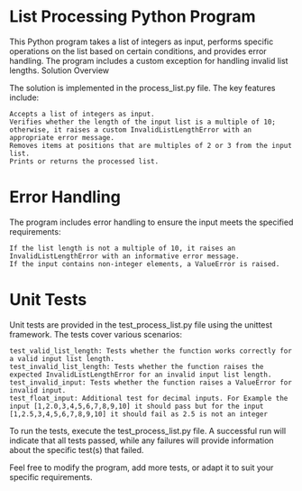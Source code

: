 # List Processing Python Program

This Python program takes a list of integers as input, performs specific operations on the list based on certain conditions, and provides error handling. The program includes a custom exception for handling invalid list lengths.
Solution Overview

The solution is implemented in the process_list.py file. The key features include:

    Accepts a list of integers as input.
    Verifies whether the length of the input list is a multiple of 10; otherwise, it raises a custom InvalidListLengthError with an appropriate error message.
    Removes items at positions that are multiples of 2 or 3 from the input list.
    Prints or returns the processed list.

# Error Handling

The program includes error handling to ensure the input meets the specified requirements:

    If the list length is not a multiple of 10, it raises an InvalidListLengthError with an informative error message.
    If the input contains non-integer elements, a ValueError is raised.
# Unit Tests

Unit tests are provided in the test_process_list.py file using the unittest framework. The tests cover various scenarios:

    test_valid_list_length: Tests whether the function works correctly for a valid input list length.
    test_invalid_list_length: Tests whether the function raises the expected InvalidListLengthError for an invalid input list length.
    test_invalid_input: Tests whether the function raises a ValueError for invalid input.
    test_float_input: Additional test for decimal inputs. For Example the input [1,2.0,3,4,5,6,7,8,9,10] it should pass but for the input [1,2.5,3,4,5,6,7,8,9,10] it should fail as 2.5 is not an integer

To run the tests, execute the test_process_list.py file. A successful run will indicate that all tests passed, while any failures will provide information about the specific test(s) that failed.

Feel free to modify the program, add more tests, or adapt it to suit your specific requirements.
